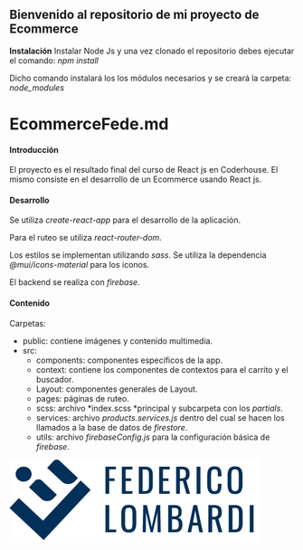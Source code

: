 ##  Bienvenido al repositorio de mi proyecto de Ecommerce
**Instalación**
Instalar Node Js y una vez clonado el repositorio debes ejecutar el comando:
*npm install*

Dicho comando instalará los los módulos necesarios y se creará la carpeta: *node_modules*

# EcommerceFede.md
#### Introducción
El proyecto es el resultado final del curso de React js en Coderhouse.
El mismo consiste en el desarrollo de un Ecommerce usando React js.

#### Desarrollo
Se utiliza *create-react-app* para el desarrollo de la aplicación.

Para el ruteo se utiliza *react-router-dom*.

Los estilos se implementan utilizando *sass*.
Se utiliza la dependencia  *@mui/icons-material* para los iconos.

El backend se realiza con *firebase*.

#### Contenido
Carpetas:
- public: contiene imágenes y contenido multimedia.
- src:
	- components: componentes específicos de la app.
	- context: contiene los componentes de contextos para el carrito y el buscador.
	- Layout: componentes generales de Layout.
	- pages: páginas de ruteo.
	- scss: archivo *index.scss *principal y subcarpeta con los *partials*.
	- services: archivo *products.services.js* dentro del cual se hacen los llamados a la base de datos de *firestore*.
	- utils: archivo *firebaseConfig.js* para la configuración básica de *firebase*.


![](/public/logoOscuroVerticalFede.png)